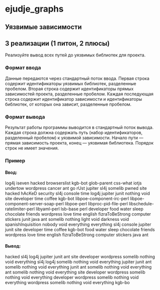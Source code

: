 # ejudje_graphs
## Уязвимые зависимости
## 3 реализации (1 питон, 2 плюсы)
Реализуйте вывод всех путей до уязвимых библиотек для проекта.
### Формат ввода
Данные передаются через стандартный поток ввода.
Первая строка содержит идентификаторы уязвимых библиотек, разделенные пробелом.
Вторая строка содержит идентификаторы прямых зависимостей проекта, разделенные пробелом.
Каждая последующая строка содержит идентификатор зависимости и идентификаторы библиотек, от которых она зависит, разделенные пробелом.
### Формат вывода
Результат работы программы выводится в стандартный поток вывода.
Каждая строка должна содержать путь (набор идентификаторов, разделенный пробелом) к уязвимой зависимости.
Начало пути — прямая зависимость проекта, конец — уязвимая библиотека.
Порядок строк не имеет значения.
### Пример
#### Ввод:
log4j iseven hacked browserslist kgb-bot glob-parent css-what iotjs undertow wordpress cancer ant go rUst
jupiter sl4j somelib pwned site hacked hAcKeD security
sl4j console time log4j
jupiter junit
nothing void
site developer time coffee
kgb-bot libpoe-component-irc-perl libpoe-component-server-soap-perl libpoe-perl libproc-pid-file-perl libschedule-ratelimiter-perl libyaml-perl lsb-base perl
developer food water sleep chocolate friends wordpress love time english fizraToBeStrong computer stickers
junit java ant
somelib nothing
light void
darkness void
spanishInquisition nobody
void everything
everything sl4j console jupiter junit site developer time coffee kgb-bot food water sleep chocolate friends wordpress love time english fizraToBeStrong computer stickers java ant
#### Вывод:
hacked
sl4j log4j
jupiter junit ant
site developer wordpress
somelib nothing void everything sl4j log4j
somelib nothing void everything jupiter junit ant
somelib nothing void everything junit ant
somelib nothing void everything ant
somelib nothing void everything site developer wordpress
somelib nothing void everything developer wordpress
somelib nothing void everything wordpress
somelib nothing void everything kgb-bo
